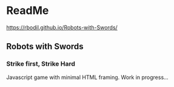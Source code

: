 # ReadMe

https://rbodil.github.io/Robots-with-Swords/

## Robots with Swords
### Strike first, Strike Hard

Javascript game with minimal HTML framing. 
Work in progress...